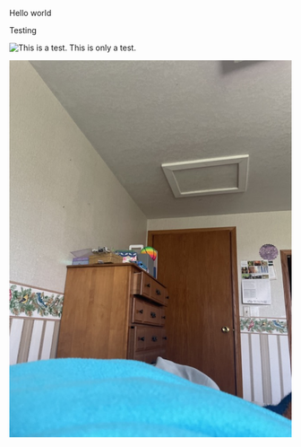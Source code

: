 

Hello world 



Testing 



 

![This is a test. This is only a test.](../images/13_May_2021_15_44_20.jpg)



 

![Yeah standing view from my bed](13_May_2021_15_47_18.jpg)

